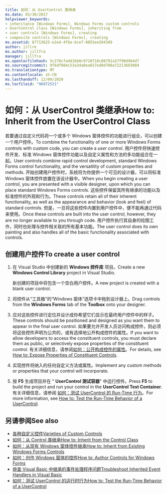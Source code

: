 ```yaml
---
title: 如何：从 UserControl 类继承
ms.date: 03/30/2017
helpviewer_keywords:
- inheritance [Windows Forms], Windows Forms custom controls
- UserControl class [Windows Forms], inheriting from
- user controls [Windows Forms], creating
- composite controls [Windows Forms], creating
ms.assetid: 67713625-e2e4-4f6a-bce7-0855ee5043d9
author: jillre
ms.author: jillfra
manager: jillfra
ms.openlocfilehash: 5c278cfadd1bb0c9720718c08791a37f90d964d7
ms.sourcegitcommit: 9f6df084c53a3da0ea657ed0d708a72213683084
ms.translationtype: MT
ms.contentlocale: zh-CN
ms.lasthandoff: 12/09/2020
ms.locfileid: "96972521"
---
```

# <a name="how-to-inherit-from-the-usercontrol-class"></a><span data-ttu-id="ec53f-102">如何：从 UserControl 类继承</span><span class="sxs-lookup"><span data-stu-id="ec53f-102">How to: Inherit from the UserControl Class</span></span>

<span data-ttu-id="ec53f-103">若要通过自定义代码将一个或多个 Windows 窗体控件的功能进行组合，可以创建一个用户控件。</span><span class="sxs-lookup"><span data-stu-id="ec53f-103">To combine the functionality of one or more Windows Forms controls with custom code, you can create a *user control*.</span></span> <span data-ttu-id="ec53f-104">用户控件将快速控件开发、标准 Windows 窗体控件功能以及自定义属性和方法的多功能组合在一起。</span><span class="sxs-lookup"><span data-stu-id="ec53f-104">User controls combine rapid control development, standard Windows Forms control functionality, and the versatility of custom properties and methods.</span></span> <span data-ttu-id="ec53f-105">开始创建用户控件时，系统将为你提供一个可见的设计器，可以将标准 Windows 窗体控件放置在该设计器中。</span><span class="sxs-lookup"><span data-stu-id="ec53f-105">When you begin creating a user control, you are presented with a visible designer, upon which you can place standard Windows Forms controls.</span></span> <span data-ttu-id="ec53f-106">这些控件保留其所有继承的功能以及标准控件的外观和行为。</span><span class="sxs-lookup"><span data-stu-id="ec53f-106">These controls retain all of their inherent functionality, as well as the appearance and behavior (look and feel) of standard controls.</span></span> <span data-ttu-id="ec53f-107">但是，一旦将这些控件内置到用户控件中，便不能再通过代码来使用。</span><span class="sxs-lookup"><span data-stu-id="ec53f-107">Once these controls are built into the user control, however, they are no longer available to you through code.</span></span> <span data-ttu-id="ec53f-108">用户控件执行其自身的绘图工作，同时也处理与控件相关联的所有基本功能。</span><span class="sxs-lookup"><span data-stu-id="ec53f-108">The user control does its own painting and also handles all of the basic functionality associated with controls.</span></span>

## <a name="to-create-a-user-control"></a><span data-ttu-id="ec53f-109">创建用户控件</span><span class="sxs-lookup"><span data-stu-id="ec53f-109">To create a user control</span></span>

1. <span data-ttu-id="ec53f-110">在 Visual Studio 中创建新的 **Windows 控件库** 项目。</span><span class="sxs-lookup"><span data-stu-id="ec53f-110">Create a new **Windows Control Library** project in Visual Studio.</span></span>

   <span data-ttu-id="ec53f-111">新创建的项目中将包含一个空白用户控件。</span><span class="sxs-lookup"><span data-stu-id="ec53f-111">A new project is created with a blank user control.</span></span>

2. <span data-ttu-id="ec53f-112">将控件从“工具箱”的“Windows 窗体”选项卡中拖到设计器上。</span><span class="sxs-lookup"><span data-stu-id="ec53f-112">Drag controls from the **Windows Forms** tab of the **Toolbox** onto your designer.</span></span>

3. <span data-ttu-id="ec53f-113">应对这些控件进行定位并设计成你希望它们显示在最终用户控件中的样子。</span><span class="sxs-lookup"><span data-stu-id="ec53f-113">These controls should be positioned and designed as you want them to appear in the final user control.</span></span> <span data-ttu-id="ec53f-114">如果要允许开发人员访问构成控件，则必须将这些控件声明为公共的，或有选择地公开构成控件的属性。</span><span class="sxs-lookup"><span data-stu-id="ec53f-114">If you want to allow developers to access the constituent controls, you must declare them as public, or selectively expose properties of the constituent control.</span></span> <span data-ttu-id="ec53f-115">有关详细信息，请参阅[如何：公开构成控件的属性](how-to-expose-properties-of-constituent-controls.md)。</span><span class="sxs-lookup"><span data-stu-id="ec53f-115">For details, see [How to: Expose Properties of Constituent Controls](how-to-expose-properties-of-constituent-controls.md).</span></span>

4. <span data-ttu-id="ec53f-116">实现控件将纳入的任何自定义方法或属性。</span><span class="sxs-lookup"><span data-stu-id="ec53f-116">Implement any custom methods or properties that your control will incorporate.</span></span>

5. <span data-ttu-id="ec53f-117">按 **F5** 生成项目并在 " **UserControl 测试容器**" 中运行控件。</span><span class="sxs-lookup"><span data-stu-id="ec53f-117">Press **F5** to build the project and run your control in the **UserControl Test Container**.</span></span> <span data-ttu-id="ec53f-118">有关详细信息，请参阅 [如何：测试 UserControl 的 Run-Time 行为](how-to-test-the-run-time-behavior-of-a-usercontrol.md)。</span><span class="sxs-lookup"><span data-stu-id="ec53f-118">For more information, see [How to: Test the Run-Time Behavior of a UserControl](how-to-test-the-run-time-behavior-of-a-usercontrol.md).</span></span>

## <a name="see-also"></a><span data-ttu-id="ec53f-119">另请参阅</span><span class="sxs-lookup"><span data-stu-id="ec53f-119">See also</span></span>

- [<span data-ttu-id="ec53f-120">各种自定义控件</span><span class="sxs-lookup"><span data-stu-id="ec53f-120">Varieties of Custom Controls</span></span>](varieties-of-custom-controls.md)
- [<span data-ttu-id="ec53f-121">如何：从 Control 类继承</span><span class="sxs-lookup"><span data-stu-id="ec53f-121">How to: Inherit from the Control Class</span></span>](how-to-inherit-from-the-control-class.md)
- [<span data-ttu-id="ec53f-122">如何：从现有 Windows 窗体控件继承</span><span class="sxs-lookup"><span data-stu-id="ec53f-122">How to: Inherit from Existing Windows Forms Controls</span></span>](how-to-inherit-from-existing-windows-forms-controls.md)
- [<span data-ttu-id="ec53f-123">如何：创作 Windows 窗体的控件</span><span class="sxs-lookup"><span data-stu-id="ec53f-123">How to: Author Controls for Windows Forms</span></span>](how-to-author-controls-for-windows-forms.md)
- [<span data-ttu-id="ec53f-124">排查 Visual Basic 中继承的事件处理程序问题</span><span class="sxs-lookup"><span data-stu-id="ec53f-124">Troubleshoot Inherited Event Handlers in Visual Basic</span></span>](/dotnet/visual-basic/programming-guide/language-features/events/troubleshooting-inherited-event-handlers)
- [<span data-ttu-id="ec53f-125">如何：测试 UserControl 的运行时行为</span><span class="sxs-lookup"><span data-stu-id="ec53f-125">How to: Test the Run-Time Behavior of a UserControl</span></span>](how-to-test-the-run-time-behavior-of-a-usercontrol.md)
